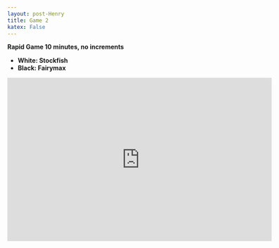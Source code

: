 ```yaml
---
layout: post-Henry
title: Game 2
katex: False
---
```

**Rapid Game 10 minutes, no increments**

 - **White: Stockfish**
 - **Black: Fairymax**

<iframe width=600 height=371 src="https://lichess.org/study/embed/NZrn1Y3s/vBRl3zog" frameborder=0></iframe>